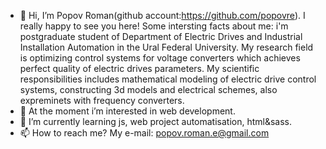 - 👋 Hi, I’m Popov Roman(github account:https://github.com/popovre). I really happy to see you here! Some intersting facts about me: i'm postgraduate student of Department of Electric Drives and Industrial Installation Automation in the Ural Federal University. My research field is optimizing control systems for voltage converters which achieves perfect quality of electric drives parameters. My scientific responsibilities includes mathematical modeling of electric drive control systems, constructing 3d models and electrical schemes, also expreminets with frequency converters.
- 👀 At the moment i’m interested in web development. 
- 🌱 I’m currently learning js, web project automatisation, html&sass.
- 📫 How to reach me? My e-mail: popov.roman.e@gmail.com
  
